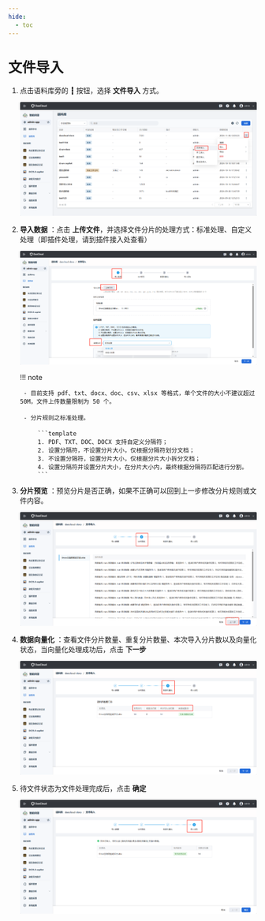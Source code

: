 ```yaml
---
hide:
  - toc
---
```


# 文件导入

1. 点击语料库旁的 **┇** 按钮，选择 **文件导入** 方式。

    ![upload-data01](./images/upload-data01.jpg)

1. **导入数据** ：点击 **上传文件**，并选择文件分片的处理方式：标准处理、自定义处理（即插件处理，请到插件接入处查看）

    ![upload-data02](./images/upload-data02.jpg)

    !!! note

        - 目前支持 pdf、txt、docx、doc、csv、xlsx 等格式，单个文件的大小不建议超过 50M，文件上传数量限制为 50 个。
        
        - 分片规则之标准处理。
   
            ```template
            1. PDF、TXT、DOC、DOCX 支持自定义分隔符；
            2. 设置分隔符，不设置分片大小，仅根据分隔符划分文档；
            3. 不设置分隔符，设置分片大小，仅根据分片大小拆分文档；
            4. 设置分隔符并设置分片大小，在分片大小内，最终根据分隔符匹配进行分割。
            ```

1. **分片预览** ：预览分片是否正确，如果不正确可以回到上一步修改分片规则或文件内容。

    ![upload-data03](./images/upload-data03.jpg)

1. **数据向量化** ：查看文件分片数量、重复分片数量、本次导入分片数以及向量化状态，当向量化处理成功后，点击 **下一步**

    ![upload-data04](./images/upload-data04.jpg)

1. 待文件状态为文件处理完成后，点击 **确定**

    ![upload-data05](./images/upload-data05.jpg)

